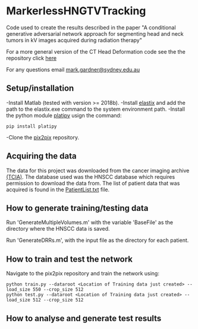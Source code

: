 # MarkerlessHNGTVTracking
Code used to create the results described in the paper "A conditional generative adversarial network approach for segmenting head and neck tumors in kV images acquired during radiation therapy"

For a more general version of the CT Head Deformation code see the the repository click [here](https://github.com/ACRF-Image-X-Institute/CTHeadDeformation) 

For any questions email mark.gardner@sydney.edu.au

## Setup/installation

-Install Matlab (tested with version >= 2018b).
-Install [elastix](https://elastix.lumc.nl/index.php) and add the path to the elastix.exe command to the system environment path.
-Install the python module [platipy](https://pyplati.github.io/platipy/) usign the command:
```
pip install platipy
```
-Clone the [pix2pix](https://github.com/junyanz/pytorch-CycleGAN-and-pix2pix) repository.

## Acquiring the data
The data for this project was downloaded from the cancer imaging archive [(TCIA)](https://www.cancerimagingarchive.net/). The database used was the HNSCC database which requires permission to download the data from. The list of patient data that was acquired is found in the [PatientList.txt](https://github.com/ACRF-Image-X-Institute/MarkerlessHNGTVTracking/PatientList.txt) file.

## How to generate training/testing data

Run 'GenerateMultipleVolumes.m' with the variable 'BaseFile' as the directory where the HNSCC data is saved. 

Run 'GenerateDRRs.m', with the input file as the directory for each patient. 

## How to train and test the network

Navigate to the pix2pix repository and train the network using:

```
python train.py --dataroot <Location of Training data just created> --load_size 550 --crop_size 512 
python test.py --dataroot <Location of Training data just created> --load_size 512 --crop_size 512 
```

## How to analyse and generate test results
